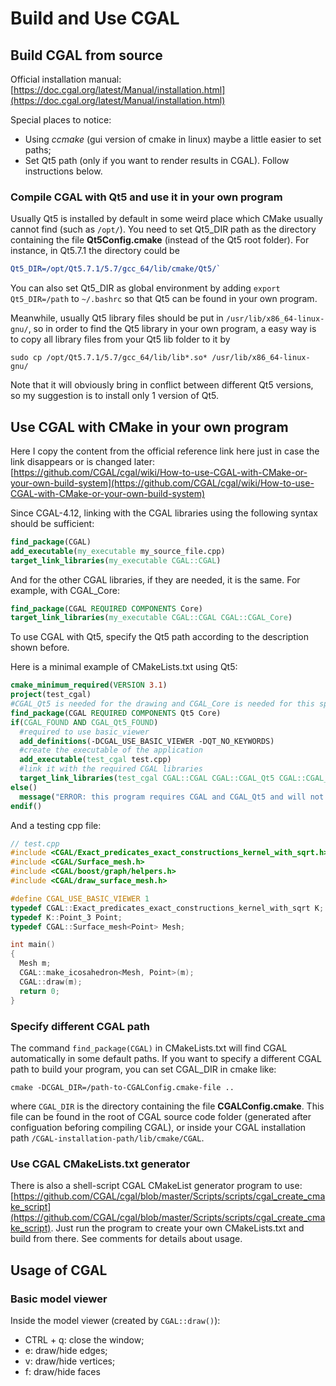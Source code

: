 # Build and Use CGAL

## Build CGAL from source

Official installation manual: [https://doc.cgal.org/latest/Manual/installation.html](https://doc.cgal.org/latest/Manual/installation.html)

Special places to notice:
- Using *ccmake* (gui version of cmake in linux) maybe a little easier to set paths; 
- Set Qt5 path (only if you want to render results in CGAL). Follow instructions below.


### Compile CGAL with Qt5 and use it in your own program
Usually Qt5 is installed by default in some weird place which CMake usually cannot find (such as `/opt/`). You need to set Qt5_DIR path as the directory containing the file **Qt5Config.cmake** (instead of the Qt5 root folder). For instance, in Qt5.7.1 the directory could be 
```cmake
Qt5_DIR=/opt/Qt5.7.1/5.7/gcc_64/lib/cmake/Qt5/`
```
You can also set Qt5_DIR as global environment by adding `export Qt5_DIR=/path` to `~/.bashrc` so that Qt5 can be found in your own program. 

Meanwhile, usually Qt5 library files should be put in `/usr/lib/x86_64-linux-gnu/`, so in order to find the Qt5 library in your own program, a easy way is to copy all library files from your Qt5 lib folder to it by 
```shell
sudo cp /opt/Qt5.7.1/5.7/gcc_64/lib/lib*.so* /usr/lib/x86_64-linux-gnu/
```
Note that it will obviously bring in conflict between different Qt5 versions, so my suggestion is to install only 1 version of Qt5.

## Use CGAL with CMake in your own program

Here I copy the content from the official reference link here just in case the link disappears or is changed later: [https://github.com/CGAL/cgal/wiki/How-to-use-CGAL-with-CMake-or-your-own-build-system](https://github.com/CGAL/cgal/wiki/How-to-use-CGAL-with-CMake-or-your-own-build-system)

Since CGAL-4.12, linking with the CGAL libraries using the following syntax should be sufficient:
```cmake
find_package(CGAL)
add_executable(my_executable my_source_file.cpp)
target_link_libraries(my_executable CGAL::CGAL)
```
And for the other CGAL libraries, if they are needed, it is the same. For example, with CGAL_Core:
```cmake
find_package(CGAL REQUIRED COMPONENTS Core)
target_link_libraries(my_executable CGAL::CGAL CGAL::CGAL_Core)
```
To use CGAL with Qt5, specify the Qt5 path according to the description shown before. 

Here is a minimal example of CMakeLists.txt using Qt5:
```cmake
cmake_minimum_required(VERSION 3.1)
project(test_cgal)
#CGAL_Qt5 is needed for the drawing and CGAL_Core is needed for this special Kernel.
find_package(CGAL REQUIRED COMPONENTS Qt5 Core)
if(CGAL_FOUND AND CGAL_Qt5_FOUND)
  #required to use basic_viewer
  add_definitions(-DCGAL_USE_BASIC_VIEWER -DQT_NO_KEYWORDS)
  #create the executable of the application
  add_executable(test_cgal test.cpp)
  #link it with the required CGAL libraries
  target_link_libraries(test_cgal CGAL::CGAL CGAL::CGAL_Qt5 CGAL::CGAL_Core)
else()
  message("ERROR: this program requires CGAL and CGAL_Qt5 and will not be compiled.")
endif()
```
And a testing cpp file:
```cpp
// test.cpp
#include <CGAL/Exact_predicates_exact_constructions_kernel_with_sqrt.h>
#include <CGAL/Surface_mesh.h>
#include <CGAL/boost/graph/helpers.h>
#include <CGAL/draw_surface_mesh.h>

#define CGAL_USE_BASIC_VIEWER 1
typedef CGAL::Exact_predicates_exact_constructions_kernel_with_sqrt K;
typedef K::Point_3 Point;
typedef CGAL::Surface_mesh<Point> Mesh;

int main()
{
  Mesh m;
  CGAL::make_icosahedron<Mesh, Point>(m);
  CGAL::draw(m);
  return 0;
}
```

### Specify different CGAL path
The command `find_package(CGAL)` in CMakeLists.txt will find CGAL automatically in some default paths. If you want to specify a different CGAL path to build your program, you can set CGAL_DIR in cmake like:
```
cmake -DCGAL_DIR=/path-to-CGALConfig.cmake-file ..
```
where `CGAL_DIR` is the directory containing the file **CGALConfig.cmake**. This file can be found in the root of CGAL source code folder (generated after configuation beforing compiling CGAL), or inside your CGAL installation path `/CGAL-installation-path/lib/cmake/CGAL`.

### Use CGAL CMakeLists.txt generator

There is also a shell-script CGAL CMakeList generator program to use: [https://github.com/CGAL/cgal/blob/master/Scripts/scripts/cgal_create_cmake_script](https://github.com/CGAL/cgal/blob/master/Scripts/scripts/cgal_create_cmake_script). Just run the program to create your own CMakeLists.txt and build from there. See comments for details about usage.

## Usage of CGAL

### Basic model viewer

Inside the model viewer (created by `CGAL::draw()`):
- CTRL + q: close the window;
- e: draw/hide edges;
- v: draw/hide vertices;
- f: draw/hide faces

